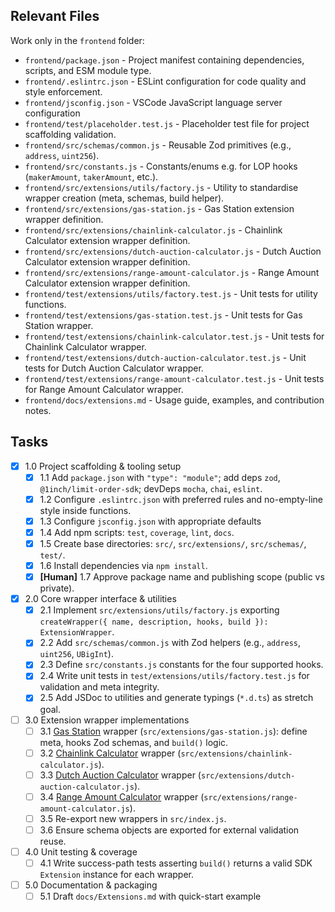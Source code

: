 ## Relevant Files

Work only in the `frontend` folder:

- `frontend/package.json` - Project manifest containing dependencies, scripts, and ESM module type.
- `frontend/.eslintrc.json` - ESLint configuration for code quality and style enforcement.
- `frontend/jsconfig.json` - VSCode JavaScript language server configuration
- `frontend/test/placeholder.test.js` - Placeholder test file for project scaffolding validation.
- `frontend/src/schemas/common.js` - Reusable Zod primitives (e.g., `address`, `uint256`).
- `frontend/src/constants.js` - Constants/enums e.g. for LOP hooks (`makerAmount`, `takerAmount`, etc.).
- `frontend/src/extensions/utils/factory.js` - Utility to standardise wrapper creation (meta, schemas, build helper).
- `frontend/src/extensions/gas-station.js` - Gas Station extension wrapper definition.
- `frontend/src/extensions/chainlink-calculator.js` - Chainlink Calculator extension wrapper definition.
- `frontend/src/extensions/dutch-auction-calculator.js` - Dutch Auction Calculator extension wrapper definition.
- `frontend/src/extensions/range-amount-calculator.js` - Range Amount Calculator extension wrapper definition.
- `frontend/test/extensions/utils/factory.test.js` - Unit tests for utility functions.
- `frontend/test/extensions/gas-station.test.js` - Unit tests for Gas Station wrapper.
- `frontend/test/extensions/chainlink-calculator.test.js` - Unit tests for Chainlink Calculator wrapper.
- `frontend/test/extensions/dutch-auction-calculator.test.js` - Unit tests for Dutch Auction Calculator wrapper.
- `frontend/test/extensions/range-amount-calculator.test.js` - Unit tests for Range Amount Calculator wrapper.
- `frontend/docs/extensions.md` - Usage guide, examples, and contribution notes.

## Tasks

- [x] 1.0 Project scaffolding & tooling setup
  - [x] 1.1 Add `package.json` with `"type": "module"`; add deps `zod`, `@1inch/limit-order-sdk`; devDeps `mocha`, `chai`, `eslint`.
  - [x] 1.2 Configure `.eslintrc.json` with preferred rules and no-empty-line style inside functions.
  - [x] 1.3 Configure `jsconfig.json` with appropriate defaults
  - [x] 1.4 Add npm scripts: `test`, `coverage`, `lint`, `docs`.
  - [x] 1.5 Create base directories: `src/`, `src/extensions/`, `src/schemas/`, `test/`.
  - [x] 1.6 Install dependencies via `npm install`.
  - [x] **[Human]** 1.7 Approve package name and publishing scope (public vs private).

- [x] 2.0 Core wrapper interface & utilities
  - [x] 2.1 Implement `src/extensions/utils/factory.js` exporting `createWrapper({ name, description, hooks, build }): ExtensionWrapper`.
  - [x] 2.2 Add `src/schemas/common.js` with Zod helpers (e.g., `address`, `uint256`, `UBigInt`).
  - [x] 2.3 Define `src/constants.js` constants for the four supported hooks.
  - [x] 2.4 Write unit tests in `test/extensions/utils/factory.test.js` for validation and meta integrity.
  - [x] 2.5 Add JSDoc to utilities and generate typings (`*.d.ts`) as stretch goal.

- [ ] 3.0 Extension wrapper implementations
  - [ ] 3.1 [Gas Station](/backend/contracts/extensions/GasStation.sol) wrapper (`src/extensions/gas-station.js`): define meta, hooks Zod schemas, and `build()` logic.
  - [ ] 3.2 [Chainlink Calculator](/backend/node_modules/@1inch/limit-order-protocol-contract/contracts/extensions/ChainlinkCalculator.sol) wrapper (`src/extensions/chainlink-calculator.js`).
  - [ ] 3.3 [Dutch Auction Calculator](/backend/node_modules/@1inch/limit-order-protocol-contract/contracts/extensions/DutchAuctionCalculator.sol) wrapper (`src/extensions/dutch-auction-calculator.js`).
  - [ ] 3.4 [Range Amount Calculator](/backend/node_modules/@1inch/limit-order-protocol-contract/contracts/extensions/RangeAmountCalculator.sol) wrapper (`src/extensions/range-amount-calculator.js`).
  - [ ] 3.5 Re-export new wrappers in `src/index.js`.
  - [ ] 3.6 Ensure schema objects are exported for external validation reuse.

- [ ] 4.0 Unit testing & coverage
  - [ ] 4.1 Write success-path tests asserting `build()` returns a valid SDK `Extension` instance for each wrapper.

- [ ] 5.0 Documentation & packaging
  - [ ] 5.1 Draft `docs/Extensions.md` with quick-start example
